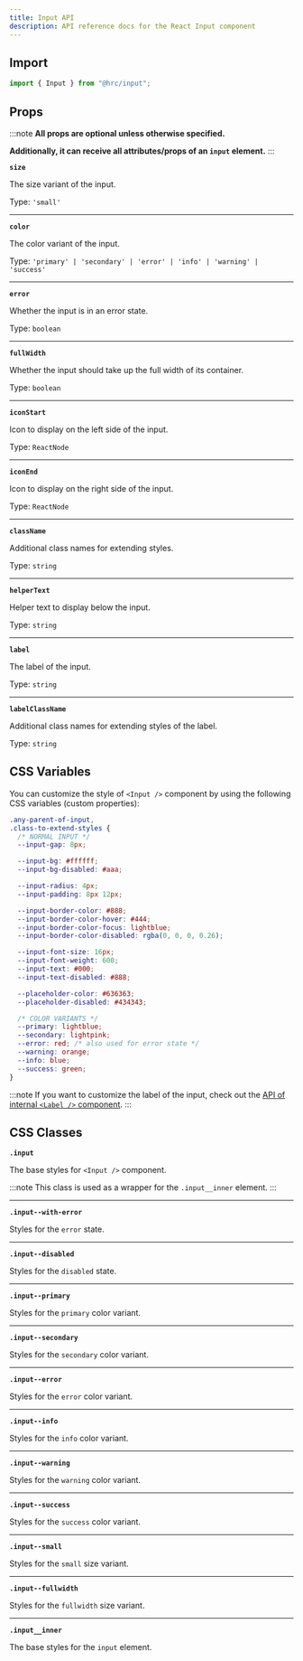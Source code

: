```yaml
---
title: Input API
description: API reference docs for the React Input component
---
```


## Import

```js
import { Input } from "@hrc/input";
```

## Props

:::note
**All props are optional unless otherwise specified.**

**Additionally, it can receive all attributes/props of an `input` element.**
:::

**`size`**

The size variant of the input.

Type: `'small'`

---

**`color`**

The color variant of the input.

Type: `'primary' | 'secondary' | 'error' | 'info' | 'warning' | 'success'`

---

**`error`**

Whether the input is in an error state.

Type: `boolean`

---

**`fullWidth`**

Whether the input should take up the full width of its container.

Type: `boolean`

---

**`iconStart`**

Icon to display on the left side of the input.

Type: `ReactNode`

---

**`iconEnd`**

Icon to display on the right side of the input.

Type: `ReactNode`

---

**`className`**

Additional class names for extending styles.

Type: `string`

---

**`helperText`**

Helper text to display below the input.

Type: `string`

---

**`label`**

The label of the input.

Type: `string`

---

**`labelClassName`**

Additional class names for extending styles of the label.

Type: `string`

## CSS Variables

You can customize the style of `<Input />` component by using the following
CSS variables (custom properties):

```css
.any-parent-of-input,
.class-to-extend-styles {
  /* NORMAL INPUT */
  --input-gap: 8px;

  --input-bg: #ffffff;
  --input-bg-disabled: #aaa;

  --input-radius: 4px;
  --input-padding: 8px 12px;

  --input-border-color: #888;
  --input-border-color-hover: #444;
  --input-border-color-focus: lightblue;
  --input-border-color-disabled: rgba(0, 0, 0, 0.26);

  --input-font-size: 16px;
  --input-font-weight: 600;
  --input-text: #000;
  --input-text-disabled: #888;

  --placeholder-color: #636363;
  --placeholder-disabled: #434343;

  /* COLOR VARIANTS */
  --primary: lightblue;
  --secondary: lightpink;
  --error: red; /* also used for error state */
  --warning: orange;
  --info: blue;
  --success: green;
}
```

:::note
If you want to customize the label of the input, check out the [API of internal
`<Label />` component](../label).
:::

## CSS Classes

**`.input`**

The base styles for `<Input />` component.

:::note
This class is used as a wrapper for the `.input__inner` element.
:::

---

**`.input--with-error`**

Styles for the `error` state.

---

**`.input--disabled`**

Styles for the `disabled` state.

---

**`.input--primary`**

Styles for the `primary` color variant.

---

**`.input--secondary`**

Styles for the `secondary` color variant.

---

**`.input--error`**

Styles for the `error` color variant.

---

**`.input--info`**

Styles for the `info` color variant.

---

**`.input--warning`**

Styles for the `warning` color variant.

---

**`.input--success`**

Styles for the `success` color variant.

---

**`.input--small`**

Styles for the `small` size variant.

---

**`.input--fullwidth`**

Styles for the `fullwidth` size variant.

---

**`.input__inner`**

The base styles for the `input` element.
